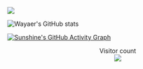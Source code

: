 
![](http://Wayaer.cn:4000/get/@Wayaer.readme)

![Wayaer's GitHub stats](https://github-readme-stats.vercel.app/api?username=Wayaer&show_icons=true&theme=transparent)

[![Sunshine's GitHub Activity Graph](https://activity-graph.herokuapp.com/graph?username=Wayaer&theme=xcode)](https://github.com/Wayaer)

<p align="center"> 
  Visitor count<br>
  <img src="https://profile-counter.glitch.me/Wayaer/count.svg" />
</p>

<!--
**Wayaer/Wayaer** is a ✨ _special_ ✨ repository because its `README.md` (this file) appears on your GitHub profile.

Here are some ideas to get you started:

- 🔭 I’m currently working on ...
- 🌱 I’m currently learning ...
- 👯 I’m looking to collaborate on ...
- 🤔 I’m looking for help with ...
- 💬 Ask me about ...
- 📫 How to reach me: ...
- 😄 Pronouns: ...
- ⚡ Fun fact: ...
-->

